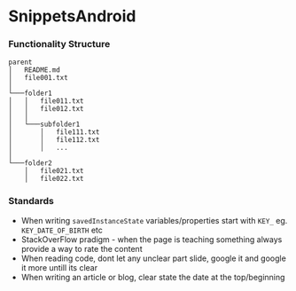 # SnippetsAndroid

### Functionality Structure

```
parent
│   README.md
│   file001.txt
│
└───folder1
│   │   file011.txt
│   │   file012.txt
│   │
│   └───subfolder1
│       │   file111.txt
│       │   file112.txt
│       │   ...
│
└───folder2
    │   file021.txt
    │   file022.txt
```

### Standards
- When writing `savedInstanceState` variables/properties start with `KEY_` eg. `KEY_DATE_OF_BIRTH` etc
- StackOverFlow pradigm - when the page is teaching something always provide a way to rate the content
- When reading code, dont let any unclear part slide, google it and google it more untill its clear
- When writing an article or blog, clear state the date at the top/beginning